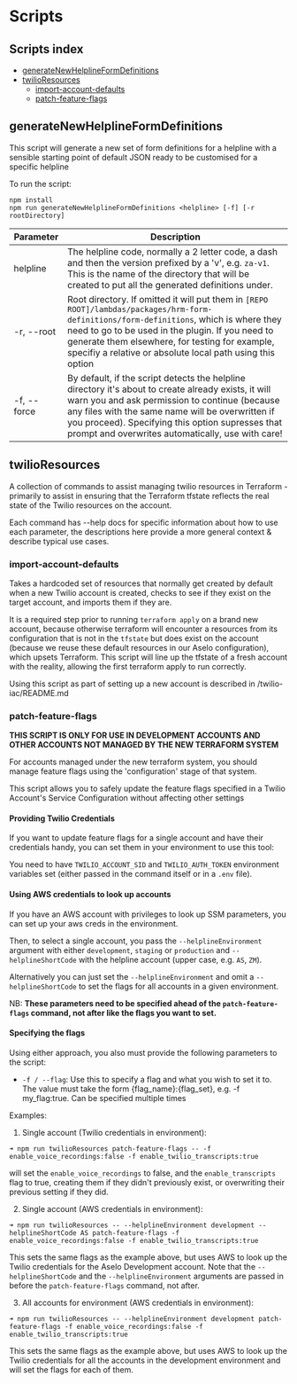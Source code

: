 # Scripts

## Scripts index

- [generateNewHelplineFormDefinitions](#generateNewHelplineFormDefinitions)
- [twilioResources](#twilioResources)
  - [import-account-defaults](#import-account-defaults)
  - [patch-feature-flags](#patch-feature-flags)

## generateNewHelplineFormDefinitions

This script will generate a new set of form definitions for a helpline with a sensible starting point of default JSON ready to be customised for a specific helpline

To run the script:

```shell
npm install
npm run generateNewHelplineFormDefinitions <helpline> [-f] [-r rootDirectory]
```

| Parameter   | Description                                                                                                                                                                                                                                                                                                        |
| ----------- | ------------------------------------------------------------------------------------------------------------------------------------------------------------------------------------------------------------------------------------------------------------------------------------------------------------------ |
| helpline    | The helpline code, normally a 2 letter code, a dash and then the version prefixed by a 'v', e.g. `za-v1`. This is the name of the directory that will be created to put all the generated definitions under.                                                                                                       |
| -r, --root  | Root directory. If omitted it will put them in `[REPO ROOT]/lambdas/packages/hrm-form-definitions/form-definitions`, which is where they need to go to be used in the plugin. If you need to generate them elsewhere, for testing for example, specifiy a relative or absolute local path using this option                         |
| -f, --force | By default, if the script detects the helpline directory it's about to create already exists, it will warn you and ask permission to continue (because any files with the same name will be overwritten if you proceed). Specifying this option supresses that prompt and overwrites automatically, use with care! |

## twilioResources

A collection of commands to assist managing twilio resources in Terraform - primarily to assist in ensuring that the Terraform tfstate reflects the real state of the Twilio resources on the account.

Each command has --help docs for specific information about how to use each parameter, the descriptions here provide a more general context & describe typical use cases.

### import-account-defaults

Takes a hardcoded set of resources that normally get created by default when a new Twilio account is created, checks to see if they exist on the target account, and imports them if they are.

It is a required step prior to running `terraform apply` on a brand new account, because otherwise terraform will encounter a resources from its configuration that is not in the `tfstate` but does exist on the account (because we reuse these default resources in our Aselo configuration), which upsets Terraform.
This script will line up the tfstate of a fresh account with the reality, allowing the first terraform apply to run correctly.

Using this script as part of setting up a new account is described in /twilio-iac/README.md

### patch-feature-flags

**THIS SCRIPT IS ONLY FOR USE IN DEVELOPMENT ACCOUNTS AND OTHER ACCOUNTS NOT MANAGED BY THE NEW TERRAFORM SYSTEM**

For accounts managed under the new terraform system, you should manage feature flags using the 'configuration' stage of that system.

This script allows you to safely update the feature flags specified in a Twilio Account's Service Configuration without affecting other settings

#### Providing Twilio Credentials

If you want to update feature flags for a single account and have their credentials handy, you can set them in your environment to use this tool:

You need to have `TWILIO_ACCOUNT_SID` and `TWILIO_AUTH_TOKEN` environment variables set (either passed in the command itself or in a `.env` file).

#### Using AWS credentials to look up accounts

If you have an AWS account with privileges to look up SSM parameters, you can set up your aws creds in the environment.

Then, to select a single account, you pass the `--helplineEnvironment` argument with either `development`, `staging` or `production` and `--helplineShortCode` with the helpline account (upper case, e.g. `AS`, `ZM`).

Alternatively you can just set the `--helplineEnvironment` and omit a `--helplineShortCode` to set the flags for all accounts in a given environment.

NB: **These parameters need to be specified ahead of the `patch-feature-flags` command, not after like the flags you want to set.**

#### Specifying the flags

Using either approach, you also must provide the following parameters to the script:

- `-f / --flag`: Use this to specify a flag and what you wish to set it to. The value must take the form {flag_name}:{flag_set}, e.g. -f my_flag:true. Can be specified multiple times

Examples:

1. Single account (Twilio credentials in environment):

```
➜ npm run twilioResources patch-feature-flags -- -f enable_voice_recordings:false -f enable_twilio_transcripts:true
```

will set the `enable_voice_recordings` to false, and the `enable_transcripts` flag to true, creating them if they didn't previously exist, or overwriting their previous setting if they did.

2. Single account (AWS credentials in environment):

```
➜ npm run twilioResources -- --helplineEnvironment development --helplineShortCode AS patch-feature-flags -f enable_voice_recordings:false -f enable_twilio_transcripts:true
```

This sets the same flags as the example above, but uses AWS to look up the Twilio credentials for the Aselo Development account. Note that the `--helplineShortCode` and the `--helplineEnvironment` arguments are passed in before the `patch-feature-flags` command, not after.


3. All accounts for environment (AWS credentials in environment):

```
➜ npm run twilioResources -- --helplineEnvironment development patch-feature-flags -f enable_voice_recordings:false -f enable_twilio_transcripts:true
```

This sets the same flags as the example above, but uses AWS to look up the Twilio credentials for all the accounts in the development environment and will set the flags for each of them.